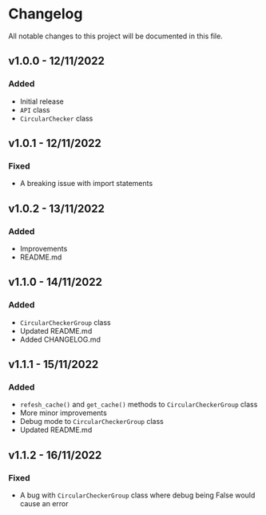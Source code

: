 # Changelog

All notable changes to this project will be documented in this file.

## v1.0.0 - 12/11/2022

### Added
- Initial release
- `API` class
- `CircularChecker` class

## v1.0.1 - 12/11/2022

### Fixed
- A breaking issue with import statements

## v1.0.2 - 13/11/2022

### Added
- Improvements 
- README.md

## v1.1.0 - 14/11/2022

### Added
- `CircularCheckerGroup` class
- Updated README.md
- Added CHANGELOG.md

## v1.1.1 - 15/11/2022

### Added
- `refesh_cache()` and `get_cache()` methods to `CircularCheckerGroup` class
- More minor improvements
- Debug mode to `CircularCheckerGroup` class
- Updated README.md

## v1.1.2 - 16/11/2022

### Fixed
- A bug with `CircularCheckerGroup` class where debug being False would cause an error